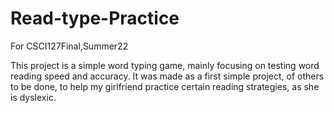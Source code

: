# Read-type-Practice
For CSCI127Final,Summer22


This project is a simple word typing game, mainly focusing on testing word reading speed and accuracy.
It was made as a first simple project, of others to be done, to help my girlfriend practice certain reading strategies, as she is dyslexic. 
